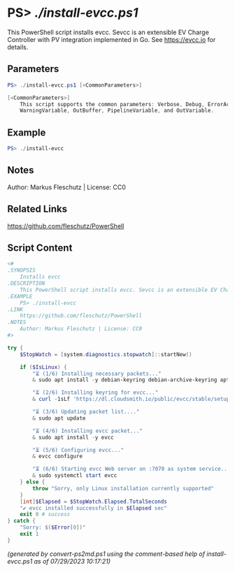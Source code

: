 PS> *./install-evcc.ps1*
====================

This PowerShell script installs evcc. Sevcc is an extensible EV Charge Controller with PV integration implemented in Go. See https://evcc.io for details.

Parameters
----------
```powershell
PS> ./install-evcc.ps1 [<CommonParameters>]

[<CommonParameters>]
    This script supports the common parameters: Verbose, Debug, ErrorAction, ErrorVariable, WarningAction, 
    WarningVariable, OutBuffer, PipelineVariable, and OutVariable.
```

Example
-------
```powershell
PS> ./install-evcc

```

Notes
-----
Author: Markus Fleschutz | License: CC0

Related Links
-------------
https://github.com/fleschutz/PowerShell

Script Content
--------------
```powershell
<#
.SYNOPSIS
	Installs evcc
.DESCRIPTION
	This PowerShell script installs evcc. Sevcc is an extensible EV Charge Controller with PV integration implemented in Go. See https://evcc.io for details.
.EXAMPLE
	PS> ./install-evcc
.LINK
	https://github.com/fleschutz/PowerShell
.NOTES
	Author: Markus Fleschutz | License: CC0
#>

try {
	$StopWatch = [system.diagnostics.stopwatch]::startNew()

	if ($IsLinux) {
		"⏳ (1/6) Installing necessary packets..."
		& sudo apt install -y debian-keyring debian-archive-keyring apt-transport-https curl

		"⏳ (2/6) Installing keyring for evcc..."
		& curl -1sLf 'https://dl.cloudsmith.io/public/evcc/stable/setup.deb.sh' | sudo -E bash

		"⏳ (3/6) Updating packet list...."
		& sudo apt update

		"⏳ (4/6) Installing evcc packet..."
		& sudo apt install -y evcc

		"⏳ (5/6) Configuring evcc..."
		& evcc configure

		"⏳ (6/6) Starting evcc Web server on :7070 as system service..."
		& sudo systemctl start evcc
	} else {
		throw "Sorry, only Linux installation currently supported"
	}
	[int]$Elapsed = $StopWatch.Elapsed.TotalSeconds
	"✔️ evcc installed successfully in $Elapsed sec"
	exit 0 # success
} catch {
	"Sorry: $($Error[0])"
	exit 1
}
```

*(generated by convert-ps2md.ps1 using the comment-based help of install-evcc.ps1 as of 07/29/2023 10:17:21)*
